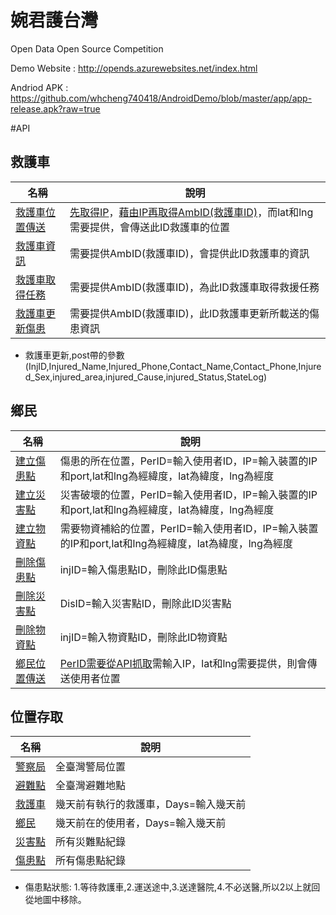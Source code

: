 # 婉君護台灣 
Open Data Open Source Competition

Demo Website : http://opends.azurewebsites.net/index.html


Andriod APK  : https://github.com/whcheng740418/AndroidDemo/blob/master/app/app-release.apk?raw=true

#API




救護車
------
|名稱|說明
|------|----------
|[救護車位置傳送](http://opends.azurewebsites.net/api/dynamic/AmbulancePoint.php?AmbID=「救護車ID」&IP=「裝置的IP和port」&lat=「緯度」&lng=「經度」)|[先取得IP](http://opends.azurewebsites.net/api/dynamic/getClientIp.php?callback=SysGetIP)，[藉由IP再取得AmbID(救護車ID)](http://opends.azurewebsites.net/api/dynamic/AmbulanceInit.php?IP=「裝置的IP和port」)，而lat和lng需要提供，會傳送此ID救護車的位置
|[救護車資訊](http://opends.azurewebsites.net/api/dynamic/ambulanceInfo.php?AmbID=「救護車ID」)|需要提供AmbID(救護車ID)，會提供此ID救護車的資訊
|[救護車取得任務](http://opends.azurewebsites.net/api/dynamic/ambulanceTask.php?AmbID=「救護車ID」)|需要提供AmbID(救護車ID)，為此ID救護車取得救援任務
|[救護車更新傷患](http://opends.azurewebsites.net/api/dynamic/ambulanceTask.php?AmbID=「救護車ID」)|需要提供AmbID(救護車ID)，此ID救護車更新所載送的傷患資訊
* 救護車更新,post帶的參數(InjID,Injured_Name,Injured_Phone,Contact_Name,Contact_Phone,Injured_Sex,injured_area,injured_Cause,injured_Status,StateLog)


鄉民
-----
|名稱|說明
|------|----------
|[建立傷患點](http://opends.azurewebsites.net/api/dynamic/InjuredInit.php?Type=Per&PerID=「使用者ID」&IP=「裝置的IP和port」&lat=「緯度」&lng=「經度」)|傷患的所在位置，PerID=輸入使用者ID，IP=輸入裝置的IP和port,lat和lng為經緯度，lat為緯度，lng為經度  
|[建立災害點](http://opends.azurewebsites.net/api/dynamic/DisasterInit.php?PerID=「使用者ID」&IP=「裝置的IP和port」&lat=「緯度」&lng=「經度」)|災害破壞的位置，PerID=輸入使用者ID，IP=輸入裝置的IP和port,lat和lng為經緯度，lat為緯度，lng為經度  
|[建立物資點](http://opends.azurewebsites.net/api/dynamic/SuppliesInit.php?PerID=「使用者ID」ID&IP=「裝置的IP和port」&lat=「緯度」&lng=「經度」)|需要物資補給的位置，PerID=輸入使用者ID，IP=輸入裝置的IP和port,lat和lng為經緯度，lat為緯度，lng為經度  
|[刪除傷患點](http://opends.azurewebsites.net/api/dynamic/InjuredCancel.php?injID=「傷患點ID」)|injID=輸入傷患點ID，刪除此ID傷患點
|[刪除災害點](http://opends.azurewebsites.net/api/dynamic/DisasterCancel.php?DisID=「災害點ID」)|DisID=輸入災害點ID，刪除此ID災害點
|[刪除物資點](http://opends.azurewebsites.net/api/dynamic/SuppliesCancel.php?injID=「物資點ID」)|injID=輸入物資點ID，刪除此ID物資點
|[鄉民位置傳送](http://opends.azurewebsites.net/api/dynamic/InjuredInit.php?Type=Per&PerID=「使用者ID」&IP=「裝置的IP和port」&lat=「緯度」&lng=「經度」)|[PerID需要從API抓取](http://opends.azurewebsites.net/api/dynamic/PersonInit.php?IP=「裝置的IP和port」)需輸入IP，lat和lng需要提供，則會傳送使用者位置


位置存取
---------
|名稱|說明
|-------|---------
|[警察局](http://opends.azurewebsites.net/api/static/police.php)|全臺灣警局位置
|[避難點](http://opends.azurewebsites.net/api/static/shelter.php)|全臺灣避難地點
|[救護車](http://opends.azurewebsites.net/api/dynamic/ambulanceSync.php?Days=「天數」)|幾天前有執行的救護車，Days=輸入幾天前
|[鄉民](http://opends.azurewebsites.net/api/dynamic/person.php?Days=「天數」)|幾天前在的使用者，Days=輸入幾天前
|[災害點](http://opends.azurewebsites.net/api/dynamic/disaster.php)|所有災難點紀錄
|[傷患點](http://opends.azurewebsites.net/api/dynamic/injured.php)|所有傷患點紀錄
* 傷患點狀態: 1.等待救護車,2.運送途中,3.送達醫院,4.不必送醫,所以2以上就回從地圖中移除。
